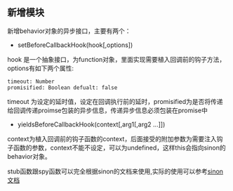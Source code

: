 ## 新增模块

新增behavior对象的异步接口，主要有两个：

* setBeforeCallbackHook(hook[,options])

hook 是一个抽象接口，为function对象，里面实现需要植入回调前的钩子方法，options有如下两个属性:

	timeout: Number
	promisified: Boolean defualt: false

timeout 为设定的延时值，设定在回调执行前的延时，promisified为是否将传递给回调传递proimse包装的异步信息，传递异步信息必须包装在promise中

* yieldsBeforeCallbackHook(context[,arg1[,arg2 ...]])

context为植入回调前的钩子函数的context，后面接受的附加参数为需要注入钩子函数的参数，context不能不设定，可以为undefined，这样this会指向sinon的behavior对象。

stub函数跟spy函数可以完全根据sinon的文档来使用,实际的使用可以参考[sinon文档][1]



[1]: http://sinonjs.org/docs/